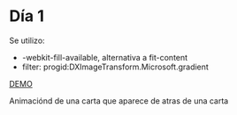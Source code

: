 # Día 1

Se utilizo:

- -webkit-fill-available, alternativa a fit-content
- filter: progid:DXImageTransform.Microsoft.gradient

[DEMO](https://miguelhg2351.github.io/100-days-css/001)


Animaciónd de una carta que aparece de atras de una carta